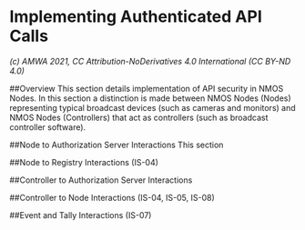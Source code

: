 
# Implementing Authenticated API Calls
_(c) AMWA 2021, CC Attribution-NoDerivatives 4.0 International (CC BY-ND 4.0)_

##Overview
This section details implementation of API security in NMOS Nodes.  In this section a distinction is made between NMOS Nodes (Nodes) representing typical broadcast devices (such as cameras and monitors) and NMOS Nodes (Controllers) that act as controllers (such as broadcast controller software).

##Node to Authorization Server Interactions
This section

##Node to Registry Interactions (IS-04)

##Controller to Authorization Server Interactions

##Controller to Node Interactions (IS-04, IS-05, IS-08)

##Event and Tally Interactions (IS-07)

<!--stackedit_data:
eyJoaXN0b3J5IjpbMTE2OTUyNjAyOF19
-->